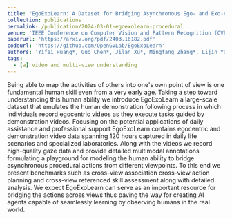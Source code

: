 ```yaml
---
title: "EgoExoLearn: A Dataset for Bridging Asynchronous Ego- and Exo-centric View of Procedural Activities in Real World"
collection: publications
permalink: /publication/2024-03-01-egoexolearn-procedural
venue: 'IEEE Conference on Computer Vision and Pattern Recognition (CVPR)'
paperurl: 'https://arxiv.org/pdf/2403.16182.pdf'
codeurl: 'https://github.com/OpenGVLab/EgoExoLearn'
authors: 'Yifei Huang*, Guo Chen*, Jilan Xu*, Mingfang Zhang*, Lijin Yang, Baoqi Pei, Hongjie Zhang, Lu Dong, Yali Wang, Limin Wang, Yu Qiao'
tags:
  - [a] video and multi-view understanding
---
```


Being able to map the activities of others into one's own point of view is one fundamental human skill even from a very early age. Taking a step toward understanding this human ability we introduce EgoExoLearn a large-scale dataset that emulates the human demonstration following process in which individuals record egocentric videos as they execute tasks guided by demonstration videos. Focusing on the potential applications of daily assistance and professional support EgoExoLearn contains egocentric and demonstration video data spanning 120 hours captured in daily life scenarios and specialized laboratories. Along with the videos we record high-quality gaze data and provide detailed multimodal annotations formulating a playground for modeling the human ability to bridge asynchronous procedural actions from different viewpoints. To this end we present benchmarks such as cross-view association cross-view action planning and cross-view referenced skill assessment along with detailed analysis. We expect EgoExoLearn can serve as an important resource for bridging the actions across views thus paving the way for creating AI agents capable of seamlessly learning by observing humans in the real world.